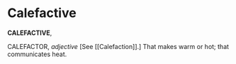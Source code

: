 # Calefactive

**CALEFACTIVE**,

CALEFACTOR, _adjective_ \[See [[Calefaction]].\] That makes warm or hot; that communicates heat.